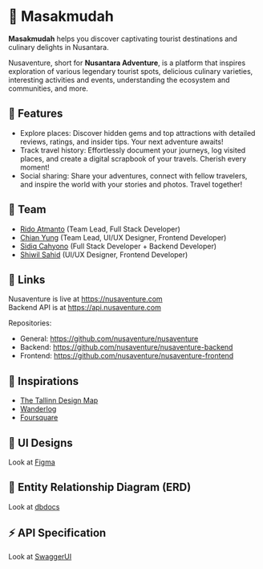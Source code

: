 # 🍳 Masakmudah

**Masakmudah** helps you discover captivating tourist destinations and culinary delights in Nusantara.

Nusaventure, short for **Nusantara Adventure**, is a platform that inspires exploration of various legendary tourist spots, delicious culinary varieties, interesting activities and events, understanding the ecosystem and communities, and more.

## 🌟 Features

- Explore places: Discover hidden gems and top attractions with detailed reviews, ratings, and insider tips. Your next adventure awaits!
- Track travel history: Effortlessly document your journeys, log visited places, and create a digital scrapbook of your travels. Cherish every moment!
- Social sharing: Share your adventures, connect with fellow travelers, and inspire the world with your stories and photos. Travel together!

## 🤝 Team
- [Rido Atmanto](https://github.com/ridoatmanto) (Team Lead, Full Stack Developer)
- [Chian Yung](https://github.com/chianyungcode) (Team Lead, UI/UX Designer, Frontend Developer)
- [Sidiq Cahyono](https://github.com/sidiqcahyono83) (Full Stack Developer + Backend Developer)
- [Shiwil Sahid](https://github.com/shiwilsahid) (UI/UX Designer, Frontend Developer)

## 🔗 Links

Nusaventure is live at <https://nusaventure.com>  
Backend API is at <https://api.nusaventure.com>

Repositories:

- General: <https://github.com/nusaventure/nusaventure>
- Backend: <https://github.com/nusaventure/nusaventure-backend>
- Frontend: <https://github.com/nusaventure/nusaventure-frontend>

## 🔎 Inspirations

- [The Tallinn Design Map](http://tallinn.design)
- [Wanderlog](https://wanderlog.com)
- [Foursquare](https://foursquare.com)

## 🎨 UI Designs

Look at [Figma](https://www.figma.com/design/hcYwfXGBenPH999pNQJ7wl/Nusaventure)

## 🔀 Entity Relationship Diagram (ERD)

Look at [dbdocs](https://dbdocs.io/nusaventure.com/nusaventure?view=relationships)

## ⚡ API Specification

Look at [SwaggerUI](https://api.nusaventure.com/ui)
